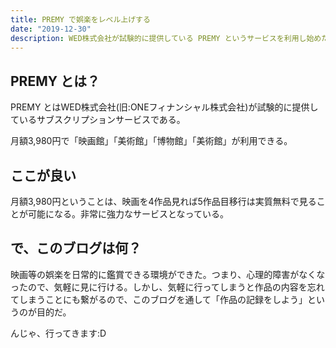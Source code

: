 ```yaml
---
title: PREMY で娯楽をレベル上げする
date: "2019-12-30"
description: WED株式会社が試験的に提供している PREMY というサービスを利用し始めた。このサービスがどういったものなのか、まずは概要から始める。
---
```


## PREMY とは？
PREMY とはWED株式会社(旧:ONEフィナンシャル株式会社)が試験的に提供しているサブスクリプションサービスである。

月額3,980円で「映画館」「美術館」「博物館」「美術館」が利用できる。

## ここが良い
月額3,980円ということは、映画を4作品見れば5作品目移行は実質無料で見ることが可能になる。非常に強力なサービスとなっている。

## で、このブログは何？
映画等の娯楽を日常的に鑑賞できる環境ができた。つまり、心理的障害がなくなったので、気軽に見に行ける。しかし、気軽に行ってしまうと作品の内容を忘れてしまうことにも繋がるので、このブログを通して「作品の記録をしよう」というのが目的だ。

んじゃ、行ってきます:D